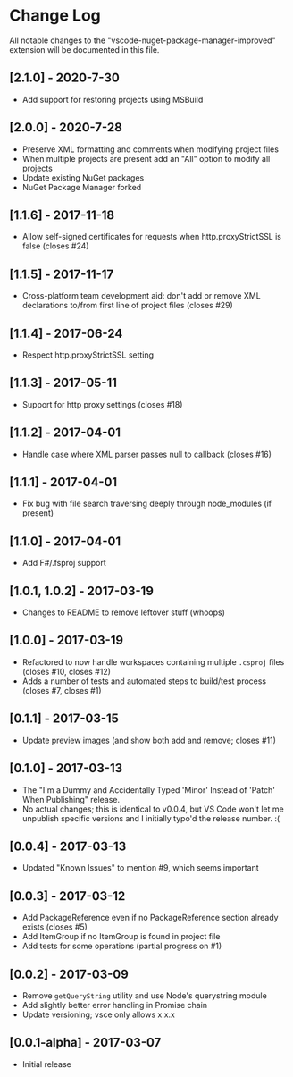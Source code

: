 # Change Log

All notable changes to the "vscode-nuget-package-manager-improved" extension will be documented in this file.

## [2.1.0] - 2020-7-30

- Add support for restoring projects using MSBuild

## [2.0.0] - 2020-7-28

- Preserve XML formatting and comments when modifying project files
- When multiple projects are present add an "All" option to modify all projects
- Update existing NuGet packages
- NuGet Package Manager forked

## [1.1.6] - 2017-11-18

- Allow self-signed certificates for requests when http.proxyStrictSSL is false (closes #24)

## [1.1.5] - 2017-11-17

- Cross-platform team development aid: don't add or remove XML declarations to/from first line of project files (closes #29)

## [1.1.4] - 2017-06-24

- Respect http.proxyStrictSSL setting

## [1.1.3] - 2017-05-11

- Support for http proxy settings (closes #18)

## [1.1.2] - 2017-04-01

- Handle case where XML parser passes null to callback (closes #16)

## [1.1.1] - 2017-04-01

- Fix bug with file search traversing deeply through node_modules (if present)

## [1.1.0] - 2017-04-01

- Add F#/.fsproj support

## [1.0.1, 1.0.2] - 2017-03-19

- Changes to README to remove leftover stuff (whoops)

## [1.0.0] - 2017-03-19

- Refactored to now handle workspaces containing multiple `.csproj` files 
(closes #10, closes #12)
- Adds a number of tests and automated steps to build/test process (closes #7,
closes #1)

## [0.1.1] - 2017-03-15

- Update preview images (and show both add and remove; closes #11)

## [0.1.0] - 2017-03-13

- The "I'm a Dummy and Accidentally Typed 'Minor' Instead of 'Patch' When Publishing"
release.
- No actual changes; this is identical to v0.0.4, but VS Code won't let me unpublish
specific versions and I initially typo'd the release number. :(

## [0.0.4] - 2017-03-13

- Updated "Known Issues" to mention #9, which seems important

## [0.0.3] - 2017-03-12

- Add PackageReference even if no PackageReference section already exists (closes #5)
- Add ItemGroup if no ItemGroup is found in project file
- Add tests for some operations (partial progress on #1)

## [0.0.2] - 2017-03-09

- Remove `getQueryString` utility and use Node's querystring module
- Add slightly better error handling in Promise chain
- Update versioning; vsce only allows x.x.x

## [0.0.1-alpha] - 2017-03-07

- Initial release

